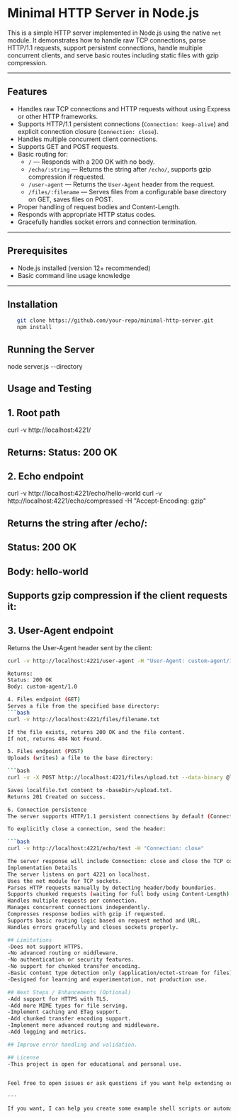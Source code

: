 # Minimal HTTP Server in Node.js

This is a simple HTTP server implemented in Node.js using the native `net` module. It demonstrates how to handle raw TCP connections, parse HTTP/1.1 requests, support persistent connections, handle multiple concurrent clients, and serve basic routes including static files with gzip compression.

---

## Features

- Handles raw TCP connections and HTTP requests without using Express or other HTTP frameworks.
- Supports HTTP/1.1 persistent connections (`Connection: keep-alive`) and explicit connection closure (`Connection: close`).
- Handles multiple concurrent client connections.
- Supports GET and POST requests.
- Basic routing for:
  - `/` — Responds with a 200 OK with no body.
  - `/echo/:string` — Returns the string after `/echo/`, supports gzip compression if requested.
  - `/user-agent` — Returns the `User-Agent` header from the request.
  - `/files/:filename` — Serves files from a configurable base directory on GET, saves files on POST.
- Proper handling of request bodies and Content-Length.
- Responds with appropriate HTTP status codes.
- Gracefully handles socket errors and connection termination.

---

## Prerequisites

- Node.js installed (version 12+ recommended)
- Basic command line usage knowledge

---

## Installation

```bash
   git clone https://github.com/your-repo/minimal-http-server.git
   npm install
```

## Running the Server
   node server.js --directory <path-to-serve-files-from>

## Usage and Testing

## 1. Root path
   curl -v http://localhost:4221/

##   Returns: Status: 200 OK


## 2. Echo endpoint
curl -v http://localhost:4221/echo/hello-world
curl -v http://localhost:4221/echo/compressed -H "Accept-Encoding: gzip"

## Returns the string after /echo/:
## Status: 200 OK
## Body: hello-world
## Supports gzip compression if the client requests it:


## 3. User-Agent endpoint
Returns the User-Agent header sent by the client:
 ```bash
curl -v http://localhost:4221/user-agent -H "User-Agent: custom-agent/1.0"

Returns:
Status: 200 OK
Body: custom-agent/1.0

4. Files endpoint (GET)
Serves a file from the specified base directory:
```bash
curl -v http://localhost:4221/files/filename.txt

If the file exists, returns 200 OK and the file content.
If not, returns 404 Not Found.

5. Files endpoint (POST)
Uploads (writes) a file to the base directory:

```bash
curl -v -X POST http://localhost:4221/files/upload.txt --data-binary @localfile.txt

Saves localfile.txt content to <baseDir>/upload.txt.
Returns 201 Created on success.

6. Connection persistence
The server supports HTTP/1.1 persistent connections by default (Connection: keep-alive).

To explicitly close a connection, send the header:

```bash
curl -v http://localhost:4221/echo/test -H "Connection: close"

The server response will include Connection: close and close the TCP connection.
Implementation Details
The server listens on port 4221 on localhost.
Uses the net module for TCP sockets.
Parses HTTP requests manually by detecting header/body boundaries.
Supports chunked requests (waiting for full body using Content-Length).
Handles multiple requests per connection.
Manages concurrent connections independently.
Compresses response bodies with gzip if requested.
Supports basic routing logic based on request method and URL.
Handles errors gracefully and closes sockets properly.

## Limitations
-Does not support HTTPS.
-No advanced routing or middleware.
-No authentication or security features.
-No support for chunked transfer encoding.
-Basic content type detection only (application/octet-stream for files).
-Designed for learning and experimentation, not production use.

## Next Steps / Enhancements (Optional)
-Add support for HTTPS with TLS.
-Add more MIME types for file serving.
-Implement caching and ETag support.
-Add chunked transfer encoding support.
-Implement more advanced routing and middleware.
-Add logging and metrics.

## Improve error handling and validation.

## License
-This project is open for educational and personal use.


Feel free to open issues or ask questions if you want help extending or using this server!

---

If you want, I can help you create some example shell scripts or automated 